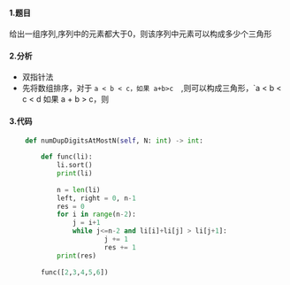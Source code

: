 #### 1.题目

给出一组序列,序列中的元素都大于0，则该序列中元素可以构成多少个三角形



#### 2.分析

- 双指针法
- 先将数组排序，对于 `a < b < c，如果 a+b>c  `,则可以构成三角形，`a < b < c < d  如果 a + b > c，则 

#### 3.代码

```python
    def numDupDigitsAtMostN(self, N: int) -> int:
        
        def func(li):
            li.sort()
            print(li)
            
            n = len(li)
            left, right = 0, n-1
            res = 0
            for i in range(n-2):
                j = i+1
                while j<=n-2 and li[i]+li[j] > li[j+1]:
                        j += 1
                        res += 1 
            print(res)
            
        func([2,3,4,5,6])
```

